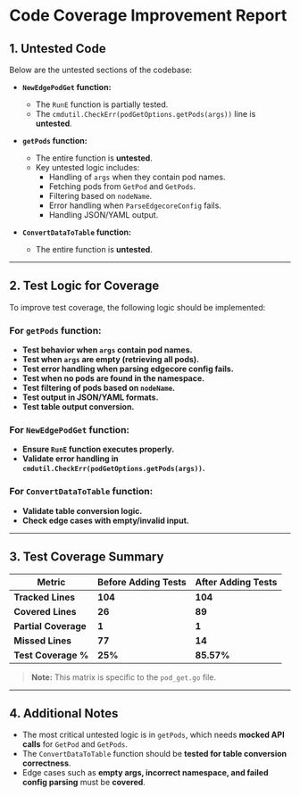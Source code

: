 # **Code Coverage Improvement Report**

## **1. Untested Code**

Below are the untested sections of the codebase:

- **`NewEdgePodGet` function:**
    - The `RunE` function is partially tested.
    - The `cmdutil.CheckErr(podGetOptions.getPods(args))` line is **untested**.

- **`getPods` function:**
    - The entire function is **untested**.
    - Key untested logic includes:
        - Handling of `args` when they contain pod names.
        - Fetching pods from `GetPod` and `GetPods`.
        - Filtering based on `nodeName`.
        - Error handling when `ParseEdgecoreConfig` fails.
        - Handling JSON/YAML output.

- **`ConvertDataToTable` function:**
    - The entire function is **untested**.

---

## **2. Test Logic for Coverage**

To improve test coverage, the following logic should be implemented:

### **For `getPods` function:**
- **Test behavior when `args` contain pod names.**
- **Test when `args` are empty (retrieving all pods).**
- **Test error handling when parsing edgecore config fails.**
- **Test when no pods are found in the namespace.**
- **Test filtering of pods based on `nodeName`.**
- **Test output in JSON/YAML formats.**
- **Test table output conversion.**

### **For `NewEdgePodGet` function:**
- **Ensure `RunE` function executes properly.**
- **Validate error handling in `cmdutil.CheckErr(podGetOptions.getPods(args))`.**

### **For `ConvertDataToTable` function:**
- **Validate table conversion logic.**
- **Check edge cases with empty/invalid input.**

---

## **3. Test Coverage Summary**

| **Metric**               | **Before Adding Tests** | **After Adding Tests** |  
|--------------------------|------------------------|------------------------|  
| **Tracked Lines**        | **104**               | **104**               |  
| **Covered Lines**        | **26**                | **89**                |  
| **Partial Coverage**     | **1**                 | **1**                 |  
| **Missed Lines**         | **77**                | **14**                |  
| **Test Coverage %**      | **25%**               | **85.57%**            |  

> **Note:** This matrix is specific to the `pod_get.go` file.

---

## **4. Additional Notes**

- The most critical untested logic is in `getPods`, which needs **mocked API calls** for `GetPod` and `GetPods`.
- The `ConvertDataToTable` function should be **tested for table conversion correctness**.
- Edge cases such as **empty args, incorrect namespace, and failed config parsing** must be **covered**.
